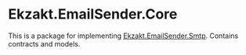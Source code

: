 ﻿# Ekzakt.EmailSender.Core
This is a package for implementing [Ekzakt.EmailSender.Smtp](https://github.com/Ekzakt/Ekzakt.EmailSender/tree/master/Ekzakt.EmailSender.Smtp). 
Contains contracts and models.

